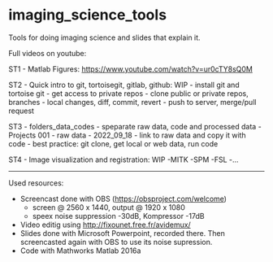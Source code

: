 # imaging_science_tools
Tools for doing imaging science and slides that explain it.

Full videos on youtube:

ST1 - Matlab Figures: https://www.youtube.com/watch?v=ur0cTY8sQ0M

ST2 - Quick intro to git, tortoisegit, gitlab, github: WIP
	- install git and tortoise git
	- get access to private repos
	- clone public or private repos, branches
	- local changes, diff, commit, revert
	- push to server, merge/pull request

ST3 - folders_data_codes
	- speparate raw data,  code  and processed data
	- Projects 001
	- raw data - 2022_09_18
	- link to raw data and copy it with code
	- best practice: git clone, get local or web data, run code

ST4 - Image visualization and registration: WIP
	-MITK
	-SPM
	-FSL
	-...







----


Used resources:

- Screencast done with OBS (https://obsproject.com/welcome) 
  - screen @ 2560 x 1440,  output @ 1920 x 1080
  - speex noise suppression -30dB, Kompressor  -17dB
- Video editig using http://fixounet.free.fr/avidemux/
- Slides done with Microsoft Powerpoint, recorded there. Then screencasted again with OBS to use its noise supression.
- Code with Mathworks Matlab 2016a
